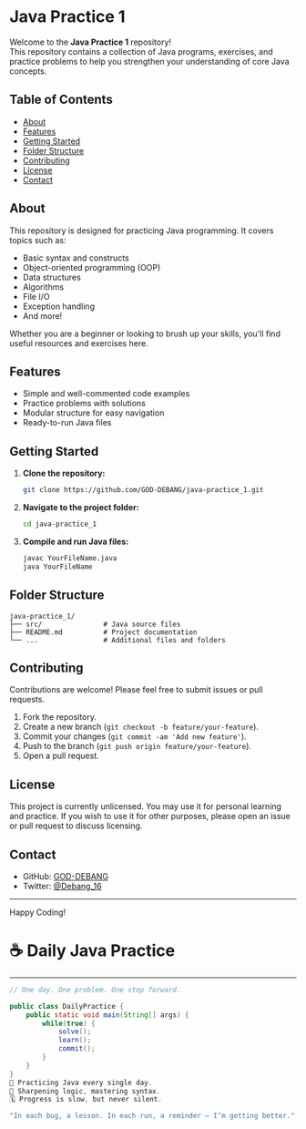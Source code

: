 # Java Practice 1

Welcome to the **Java Practice 1** repository!  
This repository contains a collection of Java programs, exercises, and practice problems to help you strengthen your understanding of core Java concepts.

## Table of Contents

- [About](#about)
- [Features](#features)
- [Getting Started](#getting-started)
- [Folder Structure](#folder-structure)
- [Contributing](#contributing)
- [License](#license)
- [Contact](#contact)

## About

This repository is designed for practicing Java programming. It covers topics such as:
- Basic syntax and constructs
- Object-oriented programming (OOP)
- Data structures
- Algorithms
- File I/O
- Exception handling
- And more!

Whether you are a beginner or looking to brush up your skills, you'll find useful resources and exercises here.

## Features

- Simple and well-commented code examples
- Practice problems with solutions
- Modular structure for easy navigation
- Ready-to-run Java files

## Getting Started

1. **Clone the repository:**
    ```bash
    git clone https://github.com/GOD-DEBANG/java-practice_1.git
    ```
2. **Navigate to the project folder:**
    ```bash
    cd java-practice_1
    ```
3. **Compile and run Java files:**
    ```bash
    javac YourFileName.java
    java YourFileName
    ```

## Folder Structure

```
java-practice_1/
├── src/               # Java source files
├── README.md          # Project documentation
└── ...                # Additional files and folders
```

## Contributing

Contributions are welcome! Please feel free to submit issues or pull requests.

1. Fork the repository.
2. Create a new branch (`git checkout -b feature/your-feature`).
3. Commit your changes (`git commit -am 'Add new feature'`).
4. Push to the branch (`git push origin feature/your-feature`).
5. Open a pull request.

## License

This project is currently unlicensed. You may use it for personal learning and practice. If you wish to use it for other purposes, please open an issue or pull request to discuss licensing.

## Contact

- GitHub: [GOD-DEBANG](https://github.com/GOD-DEBANG)
- Twitter: [@Debang_16](https://twitter.com/Debang_16)

---

Happy Coding!
# ☕ Daily Java Practice
-------------------------------------------------------------------------------------------------------------------------------------------------------------------------------------------------------------

```java
// One day. One problem. One step forward.

public class DailyPractice {
    public static void main(String[] args) {
        while(true) {
            solve();
            learn();
            commit();
        }
    }
}
📍 Practicing Java every single day.
🧠 Sharpening logic, mastering syntax.
🗓️ Progress is slow, but never silent.

"In each bug, a lesson. In each run, a reminder — I’m getting better."
